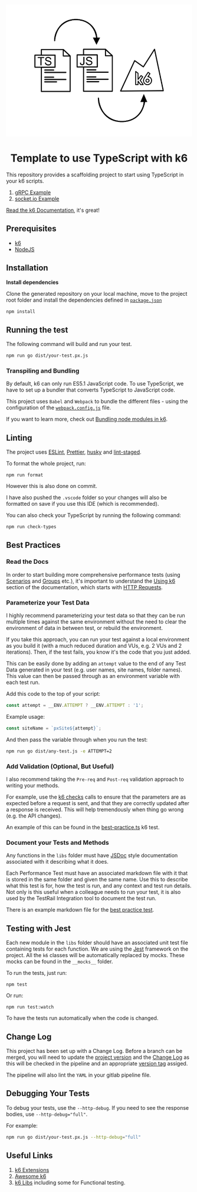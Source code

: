 <div align="center">
  
  ![banner](assets/ts-js-k6.png)

# Template to use TypeScript with k6

</div>

This repository provides a scaffolding project to start using TypeScript in your k6 scripts.

1. [gRPC Example](./src/examples/grpc-example.px.md)
2. [socket.io Example](./src/examples/socketio-example.px.md)

[Read the k6 Documentation](https://k6.io/docs/), it's great!

## Prerequisites

- [k6](https://k6.io/docs/getting-started/installation)
- [NodeJS](https://nodejs.org/en/download/)

## Installation

**Install dependencies**

Clone the generated repository on your local machine, move to the project root folder and install the dependencies defined in [`package.json`](./package.json)

```bash
npm install
```

## Running the test

The following command will build and run your test.

```bash
npm run go dist/your-test.px.js
```

### Transpiling and Bundling

By default, k6 can only run ES5.1 JavaScript code. To use TypeScript, we have to set up a bundler that converts TypeScript to JavaScript code.

This project uses `Babel` and `Webpack` to bundle the different files - using the configuration of the [`webpack.config.js`](./webpack.config.js) file.

If you want to learn more, check out [Bundling node modules in k6](https://k6.io/docs/using-k6/modules#bundling-node-modules).

## Linting

The project uses [ESLint](https://eslint.org/), [Prettier](https://prettier.io/), [husky](https://github.com/typicode/husky) and [lint-staged](https://www.npmjs.com/package/lint-staged).

To format the whole project, run:

```
npm run format
```

However this is also done on commit.

I have also pushed the `.vscode` folder so your changes will also be formatted on save if you use this IDE (which is recommended).

You can also check your TypeScript by running the following command:

```
npm run check-types
```

## Best Practices

### Read the Docs

In order to start building more comprehensive performance tests (using [Scenarios](https://k6.io/docs/using-k6/scenarios) and [Groups](https://k6.io/docs/using-k6/tags-and-groups) etc.), it's important to understand the [Using k6](https://k6.io/docs/) section of the documentation, which starts with [HTTP Requests](https://k6.io/docs/using-k6/http-requests).

### Parameterize your Test Data

I highly recommend parameterizing your test data so that they can be run multiple times against the same environment without the need to clear the environment of data in between test, or rebuild the environment.

If you take this approach, you can run your test against a local environment as you build it (with a much reduced duration and VUs, e.g. 2 VUs and 2 iterations).  Then, if the test fails, you know it's the code that you just added.

This can be easily done by adding an `attempt` value to the end of any Test Data generated in your test (e.g. user names, site names, folder names).  This value can then be passed through as an environment variable with each test run.

Add this code to the top of your script:

```typescript
const attempt = __ENV.ATTEMPT ? __ENV.ATTEMPT : '1';
```

Example usage:

```typescript
const siteName = `pxSite${attempt}`;
```

And then pass the variable through when you run the test:

```bash
npm run go dist/any-test.js -e ATTEMPT=2
```

### Add Validation (Optional, But Useful)

I also recommend taking the `Pre-req` and `Post-req` validation approach to writing your methods.

For example, use the [k6 checks](https://k6.io/docs/using-k6/checks) calls to ensure that the parameters are as expected before a request is sent, and that they are correctly updated after a response is received.  This will help tremendously when thing go wrong (e.g. the API changes).

An example of this can be found in the [best-practice.ts](./src/examples/best-practice.ts) k6 test.


### Document your Tests and Methods

Any functions in the `libs` folder must have [JSDoc](https://jsdoc.app/) style documentation associated with it describing what it does.

Each Performance Test must have an associated markdown file with it that is stored in the same folder and given the same name.  Use this to describe what this test is for, how the test is run, and any context and test run details.  Not only is this useful when a colleague needs to run your test, it is also used by the TestRail Integration tool to document the test run.

There is an example markdown file for the [best practice test](./src/examples/best-practice.md).

## Testing with Jest

Each new module in the `libs` folder should have an associated unit test file containing tests for each function.  We are using the [Jest](https://jestjs.io/en/) framework on the project.  All the `k6` classes will be automatically replaced by mocks.  These mocks can be found in the `__mocks__` folder.

To run the tests, just run:

```
npm test
```

Or run:

```
npm run test:watch
```

To have the tests run automatically when the code is changed.
## Change Log

This project has been set up with a Change Log.  Before a branch can be merged, you will need to update the [project version](./VERSION.txt) and the [Change Log](CHANGELOG.md) as this will be checked in the pipeline and an appropriate [version tag](https://docs.gitlab.com/ee/university/training/topics/tags.html) assiged.

The pipeline will also lint the `YAML` in your gitlab pipeline file.

## Debugging Your Tests

To debug your tests, use the `--http-debug`. If you need to see the response bodies, use `--http-debug="full"`.

For example:

```bash
npm run go dist/your-test.px.js --http-debug="full"
```

## Useful Links

1. [k6 Extensions](https://github.com/topics/xk6)
2. [Awesome k6](https://github.com/k6io/awesome-k6)
3. [k6 Libs](https://jslib.k6.io/) including some for Functional testing.
